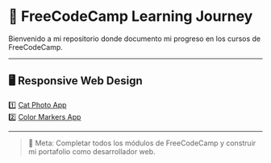 # 🧠 FreeCodeCamp Learning Journey

Bienvenido a mi repositorio donde documento mi progreso en los cursos de FreeCodeCamp.

---

## 🖥️ Responsive Web Design
1️⃣ [Cat Photo App](./Responsive-Web-Design/1.%20Learn-HTML-by-Building-a-Cat-Photo-App)  
2️⃣ [Color Markers App](./Responsive-Web-Design/2.%20Learn-Basic-CSS-by-Building-a-Color-Markers-App)

---

> 🚀 Meta: Completar todos los módulos de FreeCodeCamp y construir mi portafolio como desarrollador web.
